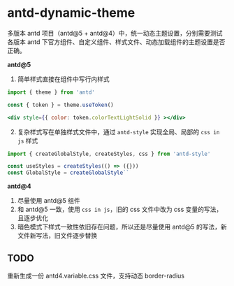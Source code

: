 # antd-dynamic-theme

多版本 antd 项目（antd@5 + antd@4）中，统一动态主题设置，分别需要测试各版本 antd 下官方组件、自定义组件、样式文件、动态加载组件的主题设置是否正确。

**antd@5**

1. 简单样式直接在组件中写行内样式

```jsx
import { theme } from 'antd'

const { token } = theme.useToken()

<div style={{ color: token.colorTextLightSolid }} ></div>
```

2. 复杂样式写在单独样式文件中，通过 `antd-style` 实现全局、局部的 `css in js` 样式

```js
import { createGlobalStyle, createStyles, css } from 'antd-style'

const useStyles = createStyles(() => ({}))
const GlobalStyle = createGlobalStyle``
```

**antd@4**

1. 尽量使用 antd@5 组件
2. 和 antd@5 一致，使用 `css in js`，旧的 css 文件中改为 css 变量的写法，且逐步优化
3. 暗色模式下样式一致性依旧存在问题，所以还是尽量使用 antd@5 的写法，新文件新写法，旧文件逐步替换


## TODO

重新生成一份 antd4.variable.css 文件，支持动态 border-radius